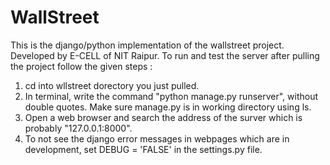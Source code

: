 # WallStreet
This is the django/python implementation of the wallstreet project. Developed by E-CELL of NIT Raipur.
To run and test the server after pulling the project follow the given steps :
1. cd into wllstreet dorectory you just pulled.
2. In terminal, write the command "python manage.py runserver", without double quotes. Make sure manage.py is in working directory using ls.
3. Open a web browser and search the address of the surver which is probably "127.0.0.1:8000".
4. To not see the django error messages in webpages which are in development, set DEBUG = 'FALSE' in the settings.py file.
